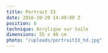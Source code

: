 ```yaml
---
title: Portrait 33
date: 2016-10-20 14:49:00 Z
position: 6
technique: Acrylique sur toile
dimensions: 55 x 46 cm
photo: "/uploads/portrait33_hd.jpg"
---
```


